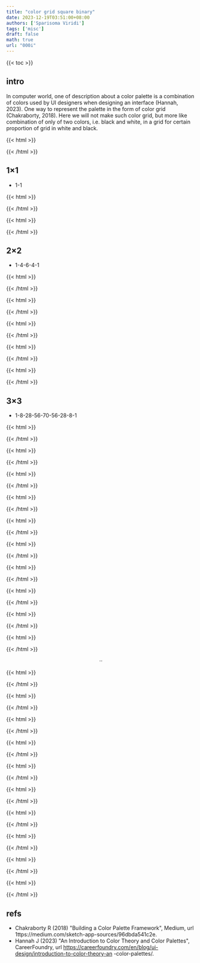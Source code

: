 ```yaml
---
title: "color grid square binary"
date: 2023-12-19T03:51:00+08:00
authors: ['Sparisoma Viridi']
tags: ['misc']
draft: false
math: true
url: "000i"
---
```

{{< toc >}}


## intro
In computer world, one of description about a color palette is a combination of colors used by UI designers when designing an interface (Hannah, 2023). One way to represent the palette in the form of color grid (Chakraborty, 2018). Here we will not make such color grid, but more like combination of only of two colors, i.e. black and white, in a grid for certain proportion of grid in white and black.

{{< html >}}
<script>
function formGrid(id) {
  let N = id.length;
  let rows = Math.floor(Math.sqrt(N));
  let cols = rows;
  createGrid(rows, cols, id, id);
}

function createGrid(rows, cols, parentId, chromosome) {
  let side = 8;
  let parent = document.getElementById(parentId);
  parent.style.width = (cols * side) + "px";
  parent.style.height = (rows * side) + "px";
  parent.style.border = "0px solid #888";
  parent.style.display = "inline-block";
  parent.style.marginLeft = "0.2em";
  
  let N = rows * cols;
  for(let i = 0; i < N; i++) {
    let cell = document.createElement("div");
    cell.style.width = side + "px";
    cell.style.height = side + "px";
    cell.style.border = "0.1px solid #888";
    cell.style.float = "left";
    cell.style.background = getColor(chromosome[i]);
    parent.append(cell);
  }
}

function getColor(gene) {
  let color = "";
  if(gene == 1) {
    color = "#fff";
  } else {
    color = "#000";
  }
  return color;
}
</script>
{{< /html >}}


## 1&times;1
+ 1-1

{{< html >}}
<div id="0"></div>
<script>
formGrid("0");
</script>
{{< /html >}}

{{< html >}}
<div id="1"></div>
<script>
formGrid("1");
</script>
{{< /html >}}


## 2&times;2
+ 1-4-6-4-1

{{< html >}}
<div id="0000"></div>
<script>
formGrid("0000");
</script>
{{< /html >}}

{{< html >}}
<div id="1000"></div>
<div id="0100"></div>
<div id="0010"></div>
<div id="0001"></div>
<script>
formGrid("1000");
formGrid("0100");
formGrid("0010");
formGrid("0001");
</script>
{{< /html >}}

{{< html >}}
<div id="1100"></div>
<div id="0101"></div>
<div id="0011"></div>
<div id="1010"></div>
<div id="1001"></div>
<div id="0110"></div>
<script>
formGrid("1100");
formGrid("0101");
formGrid("0011");
formGrid("1010");
formGrid("1001");
formGrid("0110");
</script>
{{< /html >}}

{{< html >}}
<div id="1110"></div>
<div id="1101"></div>
<div id="0111"></div>
<div id="1011"></div>
<script>
formGrid("1110");
formGrid("1101");
formGrid("0111");
formGrid("1011");
</script>
{{< /html >}}

{{< html >}}
<div id="1111"></div>
<script>
formGrid("1111");
</script>
{{< /html >}}


## 3&times;3
+ 1-8-28-56-70-56-28-8-1

{{< html >}}
<div id="000000000"></div>
<script>
formGrid("000000000");
</script>
{{< /html >}}

{{< html >}}
<div id="100000000"></div>
<div id="010000000"></div>
<div id="001000000"></div>
<div id="000100000"></div>
<div id="000010000"></div>
<div id="000001000"></div>
<div id="000000100"></div>
<div id="000000010"></div>
<div id="000000001"></div>
<script>
formGrid("100000000");
formGrid("010000000");
formGrid("001000000");
formGrid("000100000");
formGrid("000010000");
formGrid("000001000");
formGrid("000000100");
formGrid("000000010");
formGrid("000000001");
</script>
{{< /html >}}

{{< html >}}
<div id="110000000"></div>
<div id="011000000"></div>
<div id="001100000"></div>
<div id="000110000"></div>
<div id="000011000"></div>
<div id="000001100"></div>
<div id="000000110"></div>
<div id="000000011"></div>
<script>
formGrid("110000000");
formGrid("011000000");
formGrid("001100000");
formGrid("000110000");
formGrid("000011000");
formGrid("000001100");
formGrid("000000110");
formGrid("000000011");
</script>
{{< /html >}}

{{< html >}}
<div id="101000000"></div>
<div id="010100000"></div>
<div id="001010000"></div>
<div id="000101000"></div>
<div id="000010100"></div>
<div id="000001010"></div>
<div id="000000101"></div>
<script>
formGrid("101000000");
formGrid("010100000");
formGrid("001010000");
formGrid("000101000");
formGrid("000010100");
formGrid("000001010");
formGrid("000000101");
</script>
{{< /html >}}

{{< html >}}
<div id="100100000"></div>
<div id="010010000"></div>
<div id="001001000"></div>
<div id="000100100"></div>
<div id="000010010"></div>
<div id="000001001"></div>
<script>
formGrid("100100000");
formGrid("010010000");
formGrid("001001000");
formGrid("000100100");
formGrid("000010010");
formGrid("000001001");
</script>
{{< /html >}}

{{< html >}}
<div id="100010000"></div>
<div id="010001000"></div>
<div id="001000100"></div>
<div id="000100010"></div>
<div id="000010001"></div>
<script>
formGrid("100010000");
formGrid("010001000");
formGrid("001000100");
formGrid("000100010");
formGrid("000010001");
</script>
{{< /html >}}

{{< html >}}
<div id="100001000"></div>
<div id="010000100"></div>
<div id="001000010"></div>
<div id="000100001"></div>
<script>
formGrid("100001000");
formGrid("010000100");
formGrid("001000010");
formGrid("000100001");
</script>
{{< /html >}}

{{< html >}}
<div id="100000100"></div>
<div id="010000010"></div>
<div id="001000001"></div>
<script>
formGrid("100000100");
formGrid("010000010");
formGrid("001000001");
</script>
{{< /html >}}

{{< html >}}
<div id="100000010"></div>
<div id="010000001"></div>
<script>
formGrid("100000010");
formGrid("010000001");
</script>
{{< /html >}}

{{< html >}}
<div id="100000001"></div>
<script>
formGrid("100000001");
</script>
{{< /html >}}

$$
\cdot\cdot
$$

{{< html >}}
<div id="011111110"></div>
<script>
formGrid("011111110");
</script>
{{< /html >}}

{{< html >}}
<div id="011111101"></div>
<div id="101111110"></div>
<script>
formGrid("011111101");
formGrid("101111110");
</script>
{{< /html >}}

{{< html >}}
<div id="011111011"></div>
<div id="101111101"></div>
<div id="110111110"></div>
<script>
formGrid("011111011");
formGrid("101111101");
formGrid("110111110");
</script>
{{< /html >}}

{{< html >}}
<div id="011110111"></div>
<div id="101111011"></div>
<div id="110111101"></div>
<div id="111011110"></div>
<script>
formGrid("011110111");
formGrid("101111011");
formGrid("110111101");
formGrid("111011110");
</script>
{{< /html >}}

{{< html >}}
<div id="011101111"></div>
<div id="101110111"></div>
<div id="110111011"></div>
<div id="111011101"></div>
<div id="111101110"></div>
<script>
formGrid("011101111");
formGrid("101110111");
formGrid("110111011");
formGrid("111011101");
formGrid("111101110");
</script>
{{< /html >}}

{{< html >}}
<div id="011011111"></div>
<div id="101101111"></div>
<div id="110110111"></div>
<div id="111011011"></div>
<div id="111101101"></div>
<div id="111110110"></div>
<script>
formGrid("011011111");
formGrid("101101111");
formGrid("110110111");
formGrid("111011011");
formGrid("111101101");
formGrid("111110110");
</script>
{{< /html >}}

{{< html >}}
<div id="010111111"></div>
<div id="101011111"></div>
<div id="110101111"></div>
<div id="111010111"></div>
<div id="111101011"></div>
<div id="111110101"></div>
<div id="111111010"></div>
<script>
formGrid("010111111");
formGrid("101011111");
formGrid("110101111");
formGrid("111010111");
formGrid("111101011");
formGrid("111110101");
formGrid("111111010");
</script>
{{< /html >}}

{{< html >}}
<div id="001111111"></div>
<div id="100111111"></div>
<div id="110011111"></div>
<div id="111001111"></div>
<div id="111100111"></div>
<div id="111110011"></div>
<div id="111111001"></div>
<div id="111111100"></div>
<script>
formGrid("001111111");
formGrid("100111111");
formGrid("110011111");
formGrid("111001111");
formGrid("111100111");
formGrid("111110011");
formGrid("111111001");
formGrid("111111100");
</script>
{{< /html >}}

{{< html >}}
<div id="011111111"></div>
<div id="101111111"></div>
<div id="110111111"></div>
<div id="111011111"></div>
<div id="111101111"></div>
<div id="111110111"></div>
<div id="111111011"></div>
<div id="111111101"></div>
<div id="111111110"></div>
<script>
formGrid("011111111");
formGrid("101111111");
formGrid("110111111");
formGrid("111011111");
formGrid("111101111");
formGrid("111110111");
formGrid("111111011");
formGrid("111111101");
formGrid("111111110");
</script>
{{< /html >}}

{{< html >}}
<div id="111111111"></div>
<script>
formGrid("111111111");
</script>
{{< /html >}}


## refs
+  Chakraborty R (2018) "Building a Color Palette Framework", Medium, url 
1ttps://medium.com/sketch-app-sources/96dbda541c2e.
+ Hannah J (2023) "An Introduction to Color Theory and Color Palettes", CareerFoundry, url https://careerfoundry.com/en/blog/ui-design/introduction-to-color-theory-an
-color-palettes/.

